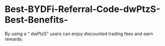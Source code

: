 # Best-BYDFi-Referral-Code-dwPtzS-Best-Benefits-
By using a " dwPtzS" users can enjoy discounted trading fees and earn rewards.
